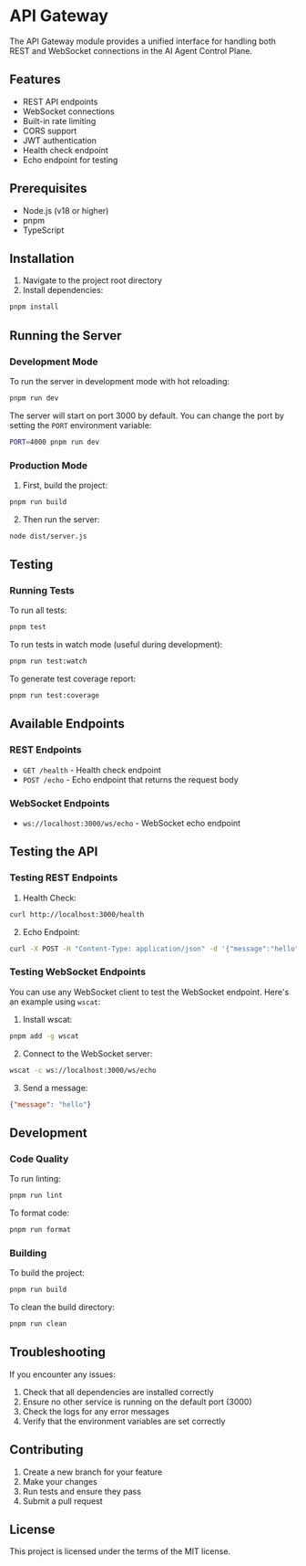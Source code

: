 # API Gateway

The API Gateway module provides a unified interface for handling both REST and WebSocket connections in the AI Agent Control Plane.

## Features

- REST API endpoints
- WebSocket connections
- Built-in rate limiting
- CORS support
- JWT authentication
- Health check endpoint
- Echo endpoint for testing

## Prerequisites

- Node.js (v18 or higher)
- pnpm
- TypeScript

## Installation

1. Navigate to the project root directory
2. Install dependencies:
```bash
pnpm install
```

## Running the Server

### Development Mode

To run the server in development mode with hot reloading:

```bash
pnpm run dev
```

The server will start on port 3000 by default. You can change the port by setting the `PORT` environment variable:

```bash
PORT=4000 pnpm run dev
```

### Production Mode

1. First, build the project:
```bash
pnpm run build
```

2. Then run the server:
```bash
node dist/server.js
```

## Testing

### Running Tests

To run all tests:
```bash
pnpm test
```

To run tests in watch mode (useful during development):
```bash
pnpm run test:watch
```

To generate test coverage report:
```bash
pnpm run test:coverage
```

## Available Endpoints

### REST Endpoints

- `GET /health` - Health check endpoint
- `POST /echo` - Echo endpoint that returns the request body

### WebSocket Endpoints

- `ws://localhost:3000/ws/echo` - WebSocket echo endpoint

## Testing the API

### Testing REST Endpoints

1. Health Check:
```bash
curl http://localhost:3000/health
```

2. Echo Endpoint:
```bash
curl -X POST -H "Content-Type: application/json" -d '{"message":"hello"}' http://localhost:3000/echo
```

### Testing WebSocket Endpoints

You can use any WebSocket client to test the WebSocket endpoint. Here's an example using `wscat`:

1. Install wscat:
```bash
pnpm add -g wscat
```

2. Connect to the WebSocket server:
```bash
wscat -c ws://localhost:3000/ws/echo
```

3. Send a message:
```json
{"message": "hello"}
```

## Development

### Code Quality

To run linting:
```bash
pnpm run lint
```

To format code:
```bash
pnpm run format
```

### Building

To build the project:
```bash
pnpm run build
```

To clean the build directory:
```bash
pnpm run clean
```

## Troubleshooting

If you encounter any issues:

1. Check that all dependencies are installed correctly
2. Ensure no other service is running on the default port (3000)
3. Check the logs for any error messages
4. Verify that the environment variables are set correctly

## Contributing

1. Create a new branch for your feature
2. Make your changes
3. Run tests and ensure they pass
4. Submit a pull request

## License

This project is licensed under the terms of the MIT license. 